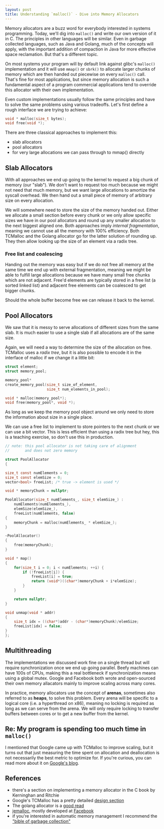 ```yaml
---
layout: post
title: Understanding `malloc()` - Dive into Memory Allocators
---
```


Memory allocators are a buzz word for everybody interested in systems programming. Today, we'll dig into `malloc()` and write our own version of it in C. The principles in other languages will be similar. Even in garbage collected languages, such as Java and Golang, much of the concepts will apply, with the important addition of compaction in Java for more effective space reclamation. But that's a different topic.

On most systems your program will by default link against glibc's `malloc()` implementation and it will use `mmap()` or `sbrk()` to allocate larger chunks of memory which are then handed out piecewise on every `malloc()` call. That's fine for most applications, but since memory allocation is such a fundamental aspect of a program commercial applications tend to override this allocator with their own implementation.

Even custom implementations usually follow the same principles and have to solve the same problems using various tradeoffs. Let's first define a rough interface we are trying to achieve:

```c
void * malloc(size_t bytes);
void free(void *);
```

There are three classical approaches to implement this:
- slab allocators
- pool allocators
- for very large allocations we can pass through to mmap() directly

## Slab Allocators

With all approaches we end up going to the kernel to request a big chunk of memory (our "slab"). We don't want to request too much because we might not need that much memory, but we want large allocations to amortize the syscall overhead. We then hand out a small piece of memory of arbitrary size on every allocation.

We will somewhere need to store the size of the memory handed out. Either we allocate a small section before every chunk or we only allow specific sizes we have in our pool allocators and round up any smaller allocation to the next biggest aligned one. Both approaches imply *internal fragmentation*, meaning we cannot use all the memory with 100% efficiency. Both TCMalloc and the Golang allocator go for the latter solution of rounding up. They then allow looking up the size of an element via a radix tree.

### Free list and coalescing

Handing out the memory was easy but if we do not free all memory at the same time we end up with external fragmentation, meaning we might be able to fulfill large allocations because we have many small free chunks which are not adjacent. Free'd elements are typically stored in a free list (a sorted linked list) and adjacent free elements can be coalesced to get bigger chunks.

Should the whole buffer become free we can release it back to the kernel.

## Pool Allocators

We saw that it is messy to serve allocations of different sizes from the same slab. It is much easier to use a single slab if all allocations are of the same size.

Again, we will need a way to determine the size of the allocation on free. TCMalloc uses a *radix tree*, but it is also possible to encode it in the interface of malloc if we change it a little bit:

```c
struct element;
struct memory_pool;

memory_pool*
create_memory_pool(size_t size_of_element,
                   size_t num_elements_in_pool);

void * malloc(memory_pool*);
void free(memory_pool*, void *);
```

As long as we keep the memory pool object around we only need to store the information about size in a single place.

We can use a free list to implement to store pointers to the next chunk or we can use a bit vector. This is less efficient than using a radix tree but hey, this is a teaching exercise, so don't use this in production.

```c
// note: this pool allocator is not taking care of alignment
//       and does not zero memory

struct PoolAllocator
{

size_t const numElements = 0;
size_t const elemSize = 0;
vector<bool> freeList; /* true -> element is used */

void * memoryChunk = nullptr;

PoolAllocator(size_t numElements_, size_t elemSize_) :
    numElements(numElements_),
    elemSize(elemSize_),
    freeList(numElements, false)
{
    memoryChunk = malloc(numElements_ * elemSize_);
}

~PoolAllocator()
{
    free(memoryChunk);
}

void * map()
{
    for(size_t i = 0; i < numElements; ++i) {
        if (!freeList[i]) {
            freeList[i] = true;
            return (void*)((char*)memoryChunk + i*elemSize);
        }
    }

    return nullptr;
}

void unmap(void * addr)
{
    size_t idx = ((char*)addr - (char*)memoryChunk)/elemSize;
    freeList[idx] = false;
}
};

```

## Multithreading

The implementations we discussed work fine on a single thread but will require synchronization once we end up going parallel. Beefy machines can have 100s of CPUs, making this a real bottleneck if synchronization means using a global mutex. Google and Facebook both wrote and open-sourced their own memory allacators mainly to improve scaling across many cores.

In practice, memory allocators use the concept of **arenas**, sometimes also referred to as **heaps**, to solve this problem. Every arena will be specific to a logical core (i.e. a hyperthread on x86), meaning no locking is required as long as we can serve from the arena. We will only require locking to transfer buffers between cores or to get a new buffer from the kernel.

## Re: My program is spending too much time in `malloc()`

I mentioned that Google came up with TCMalloc to improve scaling, but it turns out that just measuring the time spent on allocation and deallocation is not necessarily the best metric to optimize for. If you're curious, you can read more about it on [Google's blog](https://cloud.google.com/blog/topics/systems/trading-off-malloc-costs-and-fleet-efficiency?hl=en).

## References

- there's a section on implementing a memory allocator in the C book by Kerninghan and Ritchie
- Google's TCMalloc has a pretty detailed [design section](https://google.github.io/tcmalloc/design)
- The golang allocator is a [good read](https://go.dev/src/runtime/malloc.go)
- [jemalloc](https://jemalloc.net/), mostly developed at [Facebook](https://engineering.fb.com/2011/01/03/core-data/scalable-memory-allocation-using-jemalloc/)
- if you're interested in automatic memory management I recommend the ["bible of garbage collection"](https://gchandbook.org/)
